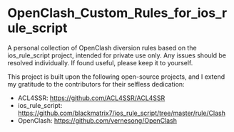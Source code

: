 # OpenClash_Custom_Rules_for_ios_rule_script
A personal collection of OpenClash diversion rules based on the ios_rule_script project, intended for private use only. Any issues should be resolved individually. If found useful, please keep it to yourself.


This project is built upon the following open-source projects, and I extend my gratitude to the contributors for their selfless dedication:
- ACL4SSR: https://github.com/ACL4SSR/ACL4SSR
- ios_rule_script: https://github.com/blackmatrix7/ios_rule_script/tree/master/rule/Clash
- OpenClash: https://github.com/vernesong/OpenClash


